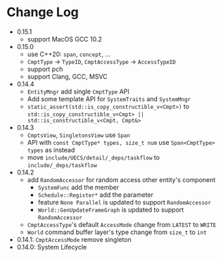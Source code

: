 # Change Log

- 0.15.1
  - support MacOS GCC 10.2
- 0.15.0
  - use C++20: `span`, `concept`, ...
  - `CmptType` -> `TypeID`, `CmptAccessType` -> `AccessTypeID` 
  - support pch
  - support Clang, GCC, MSVC
- 0.14.4
  - `EntityMngr` add single `CmptType` API
  - Add some template API for `SystemTraits` and `SystemMngr` 
  - `static_assert(std::is_copy_constructible_v<Cmpt>)` to `std::is_copy_constructible_v<Cmpt> || std::is_constructible_v<Cmpt, Cmpt&>` 
- 0.14.3
  - `CmptsView`, `SingletonsView` use `Span` 
  - API with `const CmptType* types, size_t num` use `Span<CmptType> types` as instead
  - move `include/UECS/detail/_deps/taskflow` to `include/_deps/taskflow` 
- 0.14.2
  - add `RandomAccessor` for random access other entity's component
    - `SystemFunc` add the member
    - `Schedule::Register*` add the parameter
    - feature `None Parallel` is updated to support `RandomAccessor` 
    - `World::GenUpdateFrameGraph` is updated to support `RandomAccessor` 
  - `CmptAccessType`'s default `AccessMode` change from `LATEST` to `WRITE` 
  - `World` command buffer layer's type change from `size_t` to `int` 
- 0.14.1: `CmptAccessMode` remove singleton
- 0.14.0: System Lifecycle

